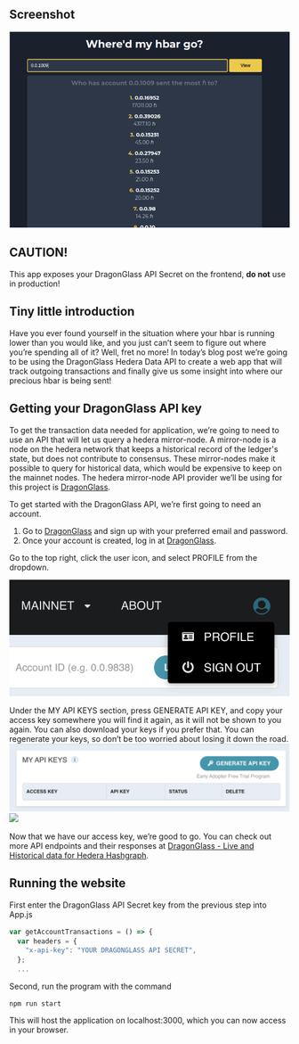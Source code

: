 ## Screenshot
![Screenshot](screenshot.png)

## CAUTION!
This app exposes your DragonGlass API Secret on the frontend, **do not** use in production!

## Tiny little introduction 
Have you ever found yourself in the situation where your hbar is running lower than you would like, and you just can’t seem to figure out where you’re spending all of it? Well, fret no more!  In today’s blog post we’re going to be using the DragonGlass Hedera Data API to create a web app that will track outgoing transactions and finally give us some insight into where our precious hbar is being sent!

## Getting your DragonGlass API key
To get the transaction data needed for application, we’re going to need to use an API that will let us query a hedera mirror-node. A mirror-node is a node on the hedera network that keeps a historical record of the ledger's state, but does not contribute to consensus. These mirror-nodes make it possible to query for historical data, which would be expensive to keep on the mainnet nodes. The hedera mirror-node API provider we’ll be using for this project is [DragonGlass](https://dragonglass.me). 

To get started with the DragonGlass API, we’re first going to need an account.

1. Go to [DragonGlass](https://app.dragonglass.me/hedera/signup) and sign up with your preferred email and password.
2. Once your account is created, log in at [DragonGlass](https://app.dragonglass.me/hedera/login).

Go to the top right, click the user icon, and select PROFILE from the dropdown.

![](blogpostimages/profiledropdown.png)

Under the MY API KEYS section, press GENERATE API KEY, and copy your access key somewhere you will find it again, as it will not be shown to you again. You can also download your keys if you prefer that.  You can regenerate your keys, so don’t be too worried about losing it down the road.
![](blogpostimages/apikeyoverview.png)
![](blogpostimages/accesskeyscreen)

Now that we have our access key, we’re good to go. You can check out more API endpoints and their responses at [DragonGlass - Live and Historical data for Hedera Hashgraph](https://app.dragonglass.me/hedera/apiview#responses).

## Running the website
First enter the DragonGlass API Secret key from the previous step into App.js 

```js
var getAccountTransactions = () => {
  var headers = {
    "x-api-key": "YOUR DRAGONGLASS API SECRET",
  };
  ...
```

Second, run the program with the command 
```
npm run start
``` 
This will host the application on localhost:3000, which you can now access in your browser.